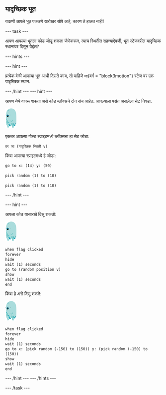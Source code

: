 ## यादृच्छिक भूत

याक्षणी आपले भूत पकडणे खरोखर सोपे आहे, कारण ते हालत नाही!

\--- task \---

आपण आपल्या भूतला कोड जोडू शकता जेणेकरून, त्याच स्थितीत राहण्याऐवजी, भूत स्टेजवरील यादृच्छिक स्थानांवर दिसून येईल?

\--- hints \---

\--- hint \---

प्रत्येक वेळी आपल्या भूत आधी दिसते काय, तो पाहिजे `जा`{वर्ग = "block3motion"} स्टेज वर एक यादृच्छिक स्थान.

\--- /hint \--- \--- hint \---

आपण येथे वापरू शकता असे कोड ब्लॉक्सचे दोन संच आहेत. आपल्याला पसंत असलेला सेट निवडा.

![भूत-स्प्राइट](images/ghost-sprite.png)

एकतर आपल्या गोस्ट स्प्राइटमध्ये ब्लॉक्सचा हा सेट जोडा:

```blocks3
वर जा (यादृच्छिक स्थिती v)
```

किंवा आपल्या स्प्राइटमध्ये हे जोडा:

```blocks3
go to x: (14) y: (50)

pick random (1) to (10)

pick random (1) to (10)
```

\--- /hint \---

\--- hint \---

आपला कोड यासारखे दिसू शकतो:

![भूत-स्प्राइट](images/ghost-sprite.png)

```blocks3
when flag clicked
forever
hide
wait (1) seconds
go to (random position v)
show
wait (1) seconds
end
```

किंवा हे असे दिसू शकते:

![भूत-स्प्राइट](images/ghost-sprite.png)

```blocks3
when flag clicked
forever
hide
wait (1) seconds
go to x: (pick random (-150) to (150)) y: (pick random (-150) to (150))
show
wait (1) seconds
end
```

\--- /hint \--- \--- /hints \---

\--- /task \---